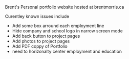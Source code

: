 Brent's Personal portfolio website hosted at brentmorris.ca

Curentley known issues include
- Add some box arround each employment line
- Hide company and school logo in narrow screen mode
- Add back button to project pages
- Add photos to project pages
- Add PDF coppy of Portfolio
- need to horizonalty center employment and education
